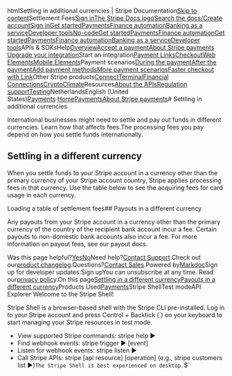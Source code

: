 htmlSettling in additional currencies | Stripe Documentation[Skip to content](#main-content)Settlement Fees[Sign in](https://dashboard.stripe.com/login?redirect=https%3A%2F%2Fdocs.stripe.com%2Fcurrencies%2Fsettlement-fees)[The Stripe Docs logo](/)[Search the docs/](#)[Create account](https://dashboard.stripe.com/register)[Sign in](https://dashboard.stripe.com/login?redirect=https%3A%2F%2Fdocs.stripe.com%2Fcurrencies%2Fsettlement-fees)[Get started](/get-started)[Payments](/payments)[Finance automation](/finance-automation)[Banking as a service](/financial-services)[Developer tools](/development)[No-code](/no-code)[Get started](/get-started)[Payments](/payments)[Finance automation](/finance-automation)[](#)[Get started](/get-started)[Payments](/payments)[Finance automation](/finance-automation)[Banking as a service](/financial-services)[Developer tools](/development)[](#)APIs & SDKsHelp[Overview](/docs/payments)[Accept a payment](#)[About Stripe payments](#)
[Upgrade your integration](/docs/payments/upgrades)Start an integration[Payment Links](#)[Checkout](#)[Web Elements](#)[Mobile Elements](#)Payment scenarios[During the payment](#)[After the payment](#)[Add payment methods](#)[More payment scenarios](#)[Faster checkout with Link](#)Other Stripe products[Connect](#)[Terminal](#)[Financial Connections](#)[Crypto](#)[Climate](#)Resources[About the APIs](#)[Regulation support](#)[Testing](/docs/testing)NetherlandsEnglish (United States)[](#)[](#)[Payments](/payments)·[Home](/docs)[Payments](/docs/payments)[About Stripe payments](/docs/payments/online-payments)# Settling in additional currencies

International businesses might need to settle and pay out funds in different currencies. Learn how that affects fees.The processing fees you pay depend on how you settle funds internationally.

## Settling in a different currency

When you settle funds to your Stripe account in a currency other than the primary currency of your Stripe account country, Stripe applies processing fees in that currency. Use the table below to see the acquiring fees for card usage in each currency.

Loading a table of settlement fees## Payouts in a different currency

Any payouts from your Stripe account in a currency other than the primary currency of the country of the recipient bank account incur a fee. Certain payouts to non-domestic bank accounts also incur a fee. For more information on payout fees, see our payout docs.

Was this page helpful?[Yes](#)[No](#)Need help?[Contact Support](https://support.stripe.com/).Check out our[product changelog](https://stripe.com/blog/changelog).Questions?[Contact Sales](https://stripe.com/contact/sales).Powered by[Markdoc](https://markdoc.dev)Sign up for developer updates:Sign upYou can unsubscribe at any time. Read our[privacy policy](https://stripe.com/privacy).On this page[Settling in a different currency](#settling-in-a-different-currency)[Payouts in a different currency](#payouts-in-a-different-currency)Products Used[Payments](/payments)Stripe ShellTest modeAPI Explorer[](https://stripe.com/docs/stripe-cli#install)`Welcome to the Stripe Shell!

Stripe Shell is a browser-based shell with the Stripe CLI pre-installed. Log in to your
Stripe account and press Control + Backtick (`) on your keyboard to start managing your Stripe
resources in test mode.

- View supported Stripe commands: stripe help ▶️
- Find webhook events: stripe trigger ▶️ [event]
- Listen for webhook events: stripe listen ▶
- Call Stripe APIs: stripe [api resource] [operation] (e.g., stripe customers list ▶️)`The Stripe Shell is best experienced on desktop.`$`